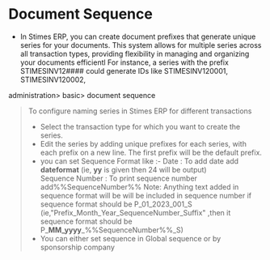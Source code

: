 # Document Sequence
- In Stimes ERP, you can create document prefixes that generate unique series for your documents. This system allows for multiple series across all transaction types, providing flexibility in managing and organizing your documents efficientl
For instance, a series with the prefix STIMESINV12#### could generate IDs like STIMESINV120001, STIMESINV120002, 

administration> basic> document sequence 

> To configure naming series in Stimes ERP for different transactions
>
>- Select the transaction type for which you want to create the series.
>- Edit the series by adding unique prefixes for each series, with each prefix on a new line. The first prefix will be the default prefix.
>- you can set Sequence Format like :- Date : To add date add **dateformat** (ie, **yy** is given then 24 will be output)  
>Sequence Number : To print sequence number add%%SequenceNumber%%
>Note: Anything text added in sequence format will be will be included in sequence number
if sequence format should be P_01_2023_001_S (ie,"Prefix_Month_Year_SequenceNumber_Suffix" ,then it sequence format should be P_**MM_yyyy**_%%SequenceNumber%%_S)
>- You can either set sequence in Global sequence or by sponsorship company 
